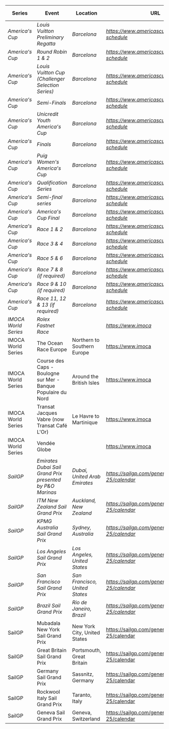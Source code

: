 | Series | Event | Location | URL | Start Date | End Date |
|---|---|---|---|---|---|
| *America's Cup* | *Louis Vuitton Preliminary Regatta* | *Barcelona* | *https://www.americascup.com/en/ac37-schedule* | *2024-08-22* | *2024-08-25* |
| *America's Cup* | *Round Robin 1 & 2* | *Barcelona* | *https://www.americascup.com/en/ac37-schedule* | *2024-08-29* | *2024-09-08* |
| *America's Cup* | *Louis Vuitton Cup (Challenger Selection Series)* | *Barcelona* | *https://www.americascup.com/en/ac37-schedule* | *2024-08-29* | *2024-10-07* |
| *America's Cup* | *Semi-Finals* | *Barcelona* | *https://www.americascup.com/en/ac37-schedule* | *2024-09-14* | *2024-09-19* |
| *America's Cup* | *Unicredit Youth America's Cup* | *Barcelona* | *https://www.americascup.com/en/ac37-schedule* | *2024-09-17* | *2024-09-26* |
| *America's Cup* | *Finals* | *Barcelona* | *https://www.americascup.com/en/ac37-schedule* | *2024-09-26* | *2024-10-05* |
| *America's Cup* | *Puig Women's America's Cup* | *Barcelona* | *https://www.americascup.com/en/ac37-schedule* | *2024-10-05* | *2024-10-13* |
| *America's Cup* | *Qualification Series* | *Barcelona* | *https://www.americascup.com/en/ac37-schedule* | *2024-10-05* | *2024-10-10* |
| *America's Cup* | *Semi-final series* | *Barcelona* | *https://www.americascup.com/en/ac37-schedule* | *2024-10-11* | *2024-10-11* |
| *America's Cup* | *America's Cup Final* | *Barcelona* | *https://www.americascup.com/en/ac37-schedule* | *2024-10-12* | *2024-10-20* |
| *America's Cup* | *Race 1 & 2* | *Barcelona* | *https://www.americascup.com/en/ac37-schedule* | *2024-10-12* | *2024-10-12* |
| *America's Cup* | *Race 3 & 4* | *Barcelona* | *https://www.americascup.com/en/ac37-schedule* | *2024-10-13* | *2024-10-13* |
| *America's Cup* | *Race 5 & 6* | *Barcelona* | *https://www.americascup.com/en/ac37-schedule* | *2024-10-16* | *2024-10-16* |
| *America's Cup* | *Race 7 & 8 (if required)* | *Barcelona* | *https://www.americascup.com/en/ac37-schedule* | *2024-10-18* | *2024-10-18* |
| *America's Cup* | *Race 9 & 10 (if required)* | *Barcelona* | *https://www.americascup.com/en/ac37-schedule* | *2024-10-19* | *2024-10-19* |
| *America's Cup* | *Race 11, 12 & 13 (if required)* | *Barcelona* | *https://www.americascup.com/en/ac37-schedule* | *2024-10-20* | *2024-10-22* |
| *IMOCA World Series* | *Rolex Fastnet Race* |  | *https://www.imoca* | *2025-07* | *2025-07* |
| IMOCA World Series | The Ocean Race Europe | Northern to Southern Europe | https://www.imoca | 2025-08-10 | 2025-08-10 |
| IMOCA World Series | Course des Caps - Boulogne sur Mer - Banque Populaire du Nord | Around the British Isles | https://www.imoca | 2025-06 | 2025-06 |
| IMOCA World Series | Transat Jacques Vabre (now Transat Café L'Or) | Le Havre to Martinique | https://www.imoca | 2025-10 | 2025-10 |
| IMOCA World Series | Vendée Globe |  | https://www.imoca | 2028-11 | 2028-11 |
| *SailGP* | *Emirates Dubai Sail Grand Prix presented by P&O Marinas* | *Dubai, United Arab Emirates* | *https://sailgp.com/general/24-25/calendar* | *2024-11-23* | *2024-11-24* |
| *SailGP* | *ITM New Zealand Sail Grand Prix* | *Auckland, New Zealand* | *https://sailgp.com/general/24-25/calendar* | *2025-01-18* | *2025-01-19* |
| *SailGP* | *KPMG Australia Sail Grand Prix* | *Sydney, Australia* | *https://sailgp.com/general/24-25/calendar* | *2025-02-08* | *2025-02-09* |
| *SailGP* | *Los Angeles Sail Grand Prix* | *Los Angeles, United States* | *https://sailgp.com/general/24-25/calendar* | *2025-03-15* | *2025-03-16* |
| *SailGP* | *San Francisco Sail Grand Prix* | *San Francisco, United States* | *https://sailgp.com/general/24-25/calendar* | *2025-03-22* | *2025-03-23* |
| *SailGP* | *Brazil Sail Grand Prix* | *Rio de Janeiro, Brazil* | *https://sailgp.com/general/24-25/calendar* | *2025-05-03* | *2025-05-04* |
| SailGP | Mubadala New York Sail Grand Prix | New York City, United States | https://sailgp.com/general/24-25/calendar | 2025-06-07 | 2025-06-08 |
| SailGP | Great Britain Sail Grand Prix | Portsmouth, Great Britain | https://sailgp.com/general/24-25/calendar | 2025-07-19 | 2025-07-20 |
| SailGP | Germany Sail Grand Prix | Sassnitz, Germany | https://sailgp.com/general/24-25/calendar | 2025-08-16 | 2025-08-17 |
| SailGP | Rockwool Italy Sail Grand Prix | Taranto, Italy | https://sailgp.com/general/24-25/calendar | 2025-09-06 | 2025-09-07 |
| SailGP | Geneva Sail Grand Prix | Geneva, Switzerland | https://sailgp.com/general/24-25/calendar | 202